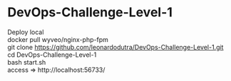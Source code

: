 # DevOps-Challenge-Level-1

Deploy local<br />
docker pull wyveo/nginx-php-fpm<br />
git clone https://github.com/leonardodutra/DevOps-Challenge-Level-1.git<br />
cd DevOps-Challenge-Level-1<br />
bash start.sh<br />
access => http://localhost:56733/<br />



